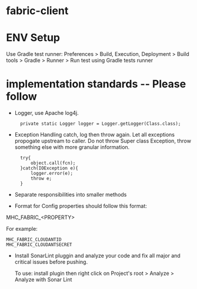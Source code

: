 # fabric-client

# ENV Setup
Use Gradle test runner:
    Preferences > Build, Execution, Deployment > Build tools > Gradle > Runner > Run test using Gradle tests runner

# implementation standards -- Please follow
- Logger, use Apache log4j.

        private static Logger logger = Logger.getLogger(Class.class);

- Exception Handling
    catch, log then throw again. Let all exceptions propogate upstream to caller.
    Do not throw Super class Exception, throw something else with more granular information.
    
        try{
            object.call(fcn);
        }catch(IOException e){
            logger.error(e);
            throw e;
        }

- Separate responsibilities into smaller methods

- Format for Config properties should follow this format:

MHC_FABRIC_\<PROPERTY>

For example:

    MHC_FABRIC_CLOUDANTID
    MHC_FABRIC_CLOUDANTSECRET
    
- Install SonarLint pluggin and analyze your code and fix all major and critical issues before pushing.
    
    To use: install plugin then right click on Project's root > Analyze > Analyze with Sonar Lint

